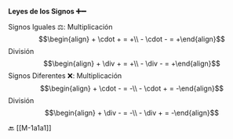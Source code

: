 **Leyes de los Signos ➕➖**

Signos Iguales ⚖️:
	Multiplicación
$$\begin{align} + \cdot + = +\\ - \cdot - = +\end{align}$$
	División
	$$\begin{align} + \div + = +\\ - \div - = +\end{align}$$
Signos Diferentes ❌:
	Multiplicación
$$\begin{align} + \cdot - = -\\ - \cdot + = -\end{align}$$
	División
	$$\begin{align} + \div - = -\\ - \div + = -\end{align}$$

🔙 [[M-1a1a1]]
